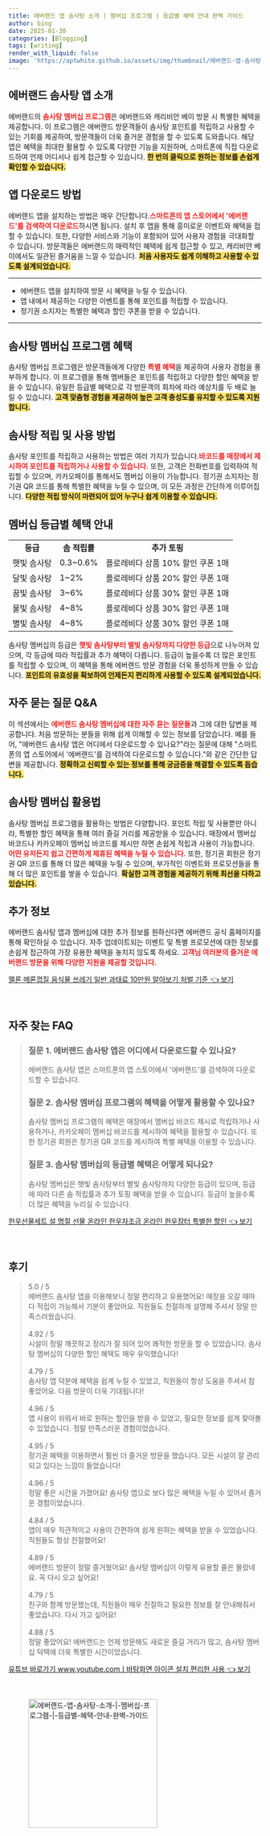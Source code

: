 ```yaml
---
title: 에버랜드 앱 솜사탕 소개 | 멤버십 프로그램 | 등급별 혜택 안내 완벽 가이드
author: bing
date: 2025-01-30
categories: [Blogging]
tags: [writing]
render_with_liquid: false
image: 'https://aptwhite.github.io/assets/img/thumbnail/에버랜드-앱-솜사탕-소개-|-멤버십-프로그램-|-등급별-혜택-안내-완벽-가이드.webp'
---
```



<h2 id='에버랜드_솜사탕_앱_소개'>에버랜드 솜사탕 앱 소개</h2>

<p>에버랜드의 <b><span style="color: #ee2323;">솜사탕 멤버십 프로그램</span></b>은 에버랜드와 캐리비안 베이 방문 시 특별한 혜택을 제공합니다. 이 프로그램은 에버랜드 방문객들이 솜사탕 포인트를 적립하고 사용할 수 있는 기회를 제공하여, 방문객들이 더욱 즐거운 경험을 할 수 있도록 도와줍니다. 해당 앱은 혜택을 최대한 활용할 수 있도록 다양한 기능을 지원하며, 스마트폰에 직접 다운로드하여 언제 어디서나 쉽게 접근할 수 있습니다. <b><span style="background-color: #ffe066;">한 번의 클릭으로 원하는 정보를 손쉽게 확인할 수 있습니다.</span></b></p>

<h2 id='앱_다운로드_방법'>앱 다운로드 방법</h2>

<p>에버랜드 앱을 설치하는 방법은 매우 간단합니다.<b><span style="color: #ee2323;">스마트폰의 앱 스토어에서 '에버랜드'를 검색하여 다운로드</span></b>하시면 됩니다. 설치 후 앱을 통해 흥미로운 이벤트와 혜택을 접할 수 있습니다. 또한, 다양한 서비스와 기능이 포함되어 있어 사용자 경험을 극대화할 수 있습니다. 방문객들은 에버랜드의 매력적인 혜택에 쉽게 접근할 수 있고, 캐리비안 베이에서도 일관된 즐거움을 느낄 수 있습니다. <b><span style="background-color: #ffe066;">처음 사용자도 쉽게 이해하고 사용할 수 있도록 설계되었습니다.</span></b></p>

<hr />

<ul>
    <li>에버랜드 앱을 설치하여 방문 시 혜택을 누릴 수 있습니다.</li>
    <li>앱 내에서 제공하는 다양한 이벤트를 통해 포인트를 적립할 수 있습니다.</li>
    <li>정기권 소지자는 특별한 혜택과 할인 쿠폰을 받을 수 있습니다.</li>
</ul>

<hr />

<h2 id='솜사탕_멤버십_프로그램_혜택'>솜사탕 멤버십 프로그램 혜택</h2>

<p>솜사탕 멤버십 프로그램은 방문객들에게 다양한 <b><span style="color: #ee2323;">특별 혜택</span></b>을 제공하여 사용자 경험을 풍부하게 합니다. 이 프로그램을 통해 멤버들은 포인트를 적립하고 다양한 할인 혜택을 받을 수 있습니다. 유일한 등급별 혜택으로 각 방문객의 회차에 따라 예상치를 두 배로 늘릴 수 있습니다. <b><span style="background-color: #ffe066;">고객 맞춤형 경험을 제공하여 높은 고객 충성도를 유지할 수 있도록 지원합니다.</span></b></p>

<h2 id='솜사탕_적립_및_사용_방법'>솜사탕 적립 및 사용 방법</h2>

<p>솜사탕 포인트를 적립하고 사용하는 방법은 여러 가지가 있습니다.<b><span style="color: #ee2323;">바코드를 매장에서 제시하여 포인트를 적립하거나 사용할 수 있습니다.</span></b> 또한, 고객은 전화번호를 입력하여 적립할 수 있으며, 카카오페이를 통해서도 멤버십 이용이 가능합니다. 정기권 소지자는 정기권 QR 코드를 통해 특별한 혜택을 누릴 수 있으며, 이 모든 과정은 간단하게 이루어집니다. <b><span style="background-color: #ffe066;">다양한 적립 방식이 마련되어 있어 누구나 쉽게 이용할 수 있습니다.</span></b></p>

<h2 id='멤버십_등급별_혜택_안내'>멤버십 등급별 혜택 안내</h2>

<table>
    <tr>
        <td style="text-align: center; height: 17px;"><b>등급</b></td>
        <td style="text-align: center; height: 17px;"><b>솜 적립률</b></td>
        <td style="text-align: center; height: 17px;"><b>추가 토핑</b></td>
    </tr>
    <tr>
        <td>햇빛 솜사탕</td>
        <td>0.3~0.6%</td>
        <td>플로레비다 상품 10% 할인 쿠폰 1매</td>
    </tr>
    <tr>
        <td>달빛 솜사탕</td>
        <td>1~2%</td>
        <td>플로레비다 상품 20% 할인 쿠폰 1매</td>
    </tr>
    <tr>
        <td>꿈빛 솜사탕</td>
        <td>3~6%</td>
        <td>플로레비다 상품 30% 할인 쿠폰 1매</td>
    </tr>
    <tr>
        <td>물빛 솜사탕</td>
        <td>4~8%</td>
        <td>플로레비다 상품 30% 할인 쿠폰 1매</td>
    </tr>
    <tr>
        <td>별빛 솜사탕</td>
        <td>4~8%</td>
        <td>플로레비다 상품 30% 할인 쿠폰 1매</td>
    </tr>
</table>

<p>솜사탕 멤버십의 등급은 <b><span style="color: #ee2323;">햇빛 솜사탕부터 별빛 솜사탕까지 다양한 등급</span></b>으로 나누어져 있으며, 각 등급에 따라 적립률과 추가 혜택이 다릅니다. 등급이 높을수록 더 많은 포인트를 적립할 수 있으며, 이 혜택을 통해 에버랜드 방문 경험을 더욱 풍성하게 만들 수 있습니다. <b><span style="background-color: #ffe066;">포인트의 유효성을 확보하여 언제든지 편리하게 사용할 수 있도록 설계되었습니다.</span></b></p>

<h2 id='자주_묻는_질문_QNA'>자주 묻는 질문 Q&A</h2>

<p>이 섹션에서는 <b><span style="color: #ee2323;">에버랜드 솜사탕 멤버십에 대한 자주 묻는 질문들</span></b>과 그에 대한 답변을 제공합니다. 처음 방문하는 분들을 위해 쉽게 이해할 수 있는 정보를 담았습니다. 예를 들어, "에버랜드 솜사탕 앱은 어디에서 다운로드할 수 있나요?"라는 질문에 대해 "스마트폰의 앱 스토어에서 '에버랜드'를 검색하여 다운로드할 수 있습니다."와 같은 간단한 답변을 제공합니다. <b><span style="background-color: #ffe066;">정확하고 신뢰할 수 있는 정보를 통해 궁금증을 해결할 수 있도록 돕습니다.</span></b></p>

<h2 id='솜사탕_멤버십_활용법'>솜사탕 멤버십 활용법</h2>

<p>솜사탕 멤버십 프로그램을 활용하는 방법은 다양합니다. 포인트 적립 및 사용뿐만 아니라, 특별한 할인 혜택을 통해 여러 즐길 거리를 제공받을 수 있습니다. 매장에서 멤버십 바코드나 카카오페이 멤버십 바코드를 제시만 하면 손쉽게 적립과 사용이 가능합니다. <b><span style="color: #ee2323;">어떤 유저든지 쉽고 간편하게 제휴된 혜택을 누릴 수 있습니다.</span></b> 또한, 정기권 회원은 정기권 QR 코드를 통해 더 많은 혜택을 누릴 수 있으며, 부가적인 이벤트와 프로모션들을 통해 더 많은 포인트를 쌓을 수 있습니다. <b><span style="background-color: #ffe066;">확실한 고객 경험을 제공하기 위해 최선을 다하고 있습니다.</span></b></p>

<h2 id='추가_정보'>추가 정보</h2>

<p>에버랜드 솜사탕 앱과 멤버십에 대한 추가 정보를 원하신다면 에버랜드 공식 홈페이지를 통해 확인하실 수 있습니다. 자주 업데이트되는 이벤트 및 특별 프로모션에 대한 정보를 손쉽게 접근하여 가장 유용한 혜택을 놓치지 않도록 하세요. <b><span style="color: #ee2323;">고객님 여러분의 즐거운 에버랜드 방문을 위해 다양한 지원을 제공할 것입니다.</span></b></p>


<p><a class="click-button" title="멜론 메론껍질 음식물 쓰레기 일반 과태료 10만원 알아보기 처벌 기준" href="https://aptwhite.github.io/posts/%EB%A9%9C%EB%A1%A0-%EB%A9%94%EB%A1%A0%EA%BB%8D%EC%A7%88-%EC%9D%8C%EC%8B%9D%EB%AC%BC-%EC%93%B0%EB%A0%88%EA%B8%B0-%EC%9D%BC%EB%B0%98-%EA%B3%BC%ED%83%9C%EB%A3%8C-10%EB%A7%8C%EC%9B%90-%EC%95%8C%EC%95%84%EB%B3%B4%EA%B8%B0-%EC%B2%98%EB%B2%8C-%EA%B8%B0%EC%A4%80/" rel="dofollow">멜론 메론껍질 음식물 쓰레기 일반 과태료 10만원 알아보기 처벌 기준 👈 보기</a></p><br>
<h2 id='자주_찾는_FAQ'>자주 찾는 FAQ</h2>
<div itemscope="" itemtype="https://schema.org/FAQPage">
<blockquote>
<div itemscope="" itemprop="mainEntity" itemtype="https://schema.org/Question">
<h3 itemprop="name">질문 1. 에버랜드 솜사탕 앱은 어디에서 다운로드할 수 있나요?</h3>
<div itemscope="" itemprop="acceptedAnswer" itemtype="https://schema.org/Answer">
<span itemprop="text">
<p>에버랜드 솜사탕 앱은 스마트폰의 앱 스토어에서 '에버랜드'를 검색하여 다운로드할 수 있습니다.</p>
</span>
</div>
</div>
<div itemscope="" itemprop="mainEntity" itemtype="https://schema.org/Question">
<h3 itemprop="name">질문 2. 솜사탕 멤버십 프로그램의 혜택을 어떻게 활용할 수 있나요?</h3>
<div itemscope="" itemprop="acceptedAnswer" itemtype="https://schema.org/Answer">
<span itemprop="text">
<p>솜사탕 멤버십 프로그램의 혜택은 매장에서 멤버십 바코드 제시로 적립하거나 사용하거나, 카카오페이 멤버십 바코드를 제시하여 혜택을 활용할 수 있습니다. 또한 정기권 회원은 정기권 QR 코드를 제시하여 특별 혜택을 이용할 수 있습니다.</p>
</span>
</div>
</div>
<div itemscope="" itemprop="mainEntity" itemtype="https://schema.org/Question">
<h3 itemprop="name">질문 3. 솜사탕 멤버십의 등급별 혜택은 어떻게 되나요?</h3>
<div itemscope="" itemprop="acceptedAnswer" itemtype="https://schema.org/Answer">
<span itemprop="text">
<p>솜사탕 멤버십은 햇빛 솜사탕부터 별빛 솜사탕까지 다양한 등급이 있으며, 등급에 따라 다른 솜 적립률과 추가 토핑 혜택을 받을 수 있습니다. 등급이 높을수록 더 많은 혜택을 누리실 수 있습니다.</p>
</span>
</div>
</div>
</blockquote>
</div>
<p><a class="click-button" title="한우선물세트 설 명절 선물 온라인 한우자조금 온라인 한우장터 특별한 할인" href="https://aptwhite.github.io/posts/%ED%95%9C%EC%9A%B0%EC%84%A0%EB%AC%BC%EC%84%B8%ED%8A%B8-%EC%84%A4-%EB%AA%85%EC%A0%88-%EC%84%A0%EB%AC%BC-%EC%98%A8%EB%9D%BC%EC%9D%B8-%ED%95%9C%EC%9A%B0%EC%9E%90%EC%A1%B0%EA%B8%88-%EC%98%A8%EB%9D%BC%EC%9D%B8-%ED%95%9C%EC%9A%B0%EC%9E%A5%ED%84%B0-%ED%8A%B9%EB%B3%84%ED%95%9C-%ED%95%A0%EC%9D%B8/" rel="dofollow">한우선물세트 설 명절 선물 온라인 한우자조금 온라인 한우장터 특별한 할인 👈 보기</a></p><br>
<h2 id='후기'>후기</h2>
<div itemscope itemtype="https://schema.org/Product">
  <blockquote>
  <div itemprop="review" itemscope itemtype="https://schema.org/Review">
      <div itemprop="reviewRating" itemscope itemtype="https://schema.org/Rating"> <span itemprop="ratingValue">5.0</span> / <span itemprop="bestRating">5</span> </div>
      <span itemprop="reviewBody">에버랜드 솜사탕 앱을 이용해보니 정말 편리하고 유용했어요! 매장을 오갈 때마다 적립이 가능해서 기분이 좋았어요. 직원들도 친절하게 설명해 주셔서 정말 만족스러웠습니다.</span>
  </div>
  <br>
  <div itemprop="review" itemscope itemtype="https://schema.org/Review">
      <div itemprop="reviewRating" itemscope itemtype="https://schema.org/Rating"> <span itemprop="ratingValue">4.92</span> / <span itemprop="bestRating">5</span> </div>
      <span itemprop="reviewBody">시설이 정말 깨끗하고 정리가 잘 되어 있어 쾌적한 방문을 할 수 있었습니다. 솜사탕 멤버십의 다양한 할인 혜택도 매우 유익했습니다!</span>
  </div>
  <br>
  <div itemprop="review" itemscope itemtype="https://schema.org/Review">
      <div itemprop="reviewRating" itemscope itemtype="https://schema.org/Rating"> <span itemprop="ratingValue">4.79</span> / <span itemprop="bestRating">5</span> </div>
      <span itemprop="reviewBody">솜사탕 앱 덕분에 혜택을 쉽게 누릴 수 있었고, 직원들이 항상 도움을 주셔서 참 좋았어요. 다음 방문이 더욱 기대됩니다!</span>
  </div>
  <br>
  <div itemprop="review" itemscope itemtype="https://schema.org/Review">
      <div itemprop="reviewRating" itemscope itemtype="https://schema.org/Rating"> <span itemprop="ratingValue">4.96</span> / <span itemprop="bestRating">5</span> </div>
      <span itemprop="reviewBody">앱 사용이 쉬워서 바로 원하는 할인을 받을 수 있었고, 필요한 정보를 쉽게 찾아볼 수 있었습니다. 정말 만족스러운 경험이었습니다.</span>
  </div>
  <br>
  <div itemprop="review" itemscope itemtype="https://schema.org/Review">
      <div itemprop="reviewRating" itemscope itemtype="https://schema.org/Rating"> <span itemprop="ratingValue">4.95</span> / <span itemprop="bestRating">5</span> </div>
      <span itemprop="reviewBody">정기권 혜택을 이용하면서 훨씬 더 즐거운 방문을 했습니다. 모든 시설이 잘 관리되고 있다는 느낌이 들었습니다!</span>
  </div>
  <br>
  <div itemprop="review" itemscope itemtype="https://schema.org/Review">
      <div itemprop="reviewRating" itemscope itemtype="https://schema.org/Rating"> <span itemprop="ratingValue">4.96</span> / <span itemprop="bestRating">5</span> </div>
      <span itemprop="reviewBody">정말 좋은 시간을 가졌어요! 솜사탕 앱으로 보다 많은 혜택을 누릴 수 있어서 즐거운 경험이었습니다.</span>
  </div>
  <br>
  <div itemprop="review" itemscope itemtype="https://schema.org/Review">
      <div itemprop="reviewRating" itemscope itemtype="https://schema.org/Rating"> <span itemprop="ratingValue">4.84</span> / <span itemprop="bestRating">5</span> </div>
      <span itemprop="reviewBody">앱이 매우 직관적이고 사용이 간편하여 쉽게 원하는 혜택을 받을 수 있었습니다. 직원들도 항상 친절했어요!</span>
  </div>
  <br>
  <div itemprop="review" itemscope itemtype="https://schema.org/Review">
      <div itemprop="reviewRating" itemscope itemtype="https://schema.org/Rating"> <span itemprop="ratingValue">4.89</span> / <span itemprop="bestRating">5</span> </div>
      <span itemprop="reviewBody">에버랜드 방문이 정말 즐거웠어요! 솜사탕 멤버십이 이렇게 유용할 줄은 몰랐네요. 꼭 다시 오고 싶어요!</span>
  </div>
  <br>
  <div itemprop="review" itemscope itemtype="https://schema.org/Review">
      <div itemprop="reviewRating" itemscope itemtype="https://schema.org/Rating"> <span itemprop="ratingValue">4.79</span> / <span itemprop="bestRating">5</span> </div>
      <span itemprop="reviewBody">친구와 함께 방문했는데, 직원들이 매우 친절하고 필요한 정보를 잘 안내해줘서 좋았습니다. 다시 가고 싶어요!</span>
  </div>
  <br>
  <div itemprop="review" itemscope itemtype="https://schema.org/Review">
      <div itemprop="reviewRating" itemscope itemtype="https://schema.org/Rating"> <span itemprop="ratingValue">4.88</span> / <span itemprop="bestRating">5</span> </div>
      <span itemprop="reviewBody">정말 좋았어요! 에버랜드는 언제 방문해도 새로운 즐길 거리가 많고, 솜사탕 멤버십 덕택에 더욱 특별한 시간이었습니다.</span>
  </div>
  </blockquote>
</div>
<p><a class="click-button" title="유튜브 바로가기 www.youtube.comㅣ바탕화면 아이콘 설치 편리한 사용" href="https://aptwhite.github.io/posts/%EC%9C%A0%ED%8A%9C%EB%B8%8C-%EB%B0%94%EB%A1%9C%EA%B0%80%EA%B8%B0-www.youtube.com%E3%85%A3%EB%B0%94%ED%83%95%ED%99%94%EB%A9%B4-%EC%95%84%EC%9D%B4%EC%BD%98-%EC%84%A4%EC%B9%98-%ED%8E%B8%EB%A6%AC%ED%95%9C-%EC%82%AC%EC%9A%A9/" rel="dofollow">유튜브 바로가기 www.youtube.comㅣ바탕화면 아이콘 설치 편리한 사용 👈 보기</a></p><br>
<figure class="image"><img src="https://aptwhite.github.io/assets/img/thumbnail/에버랜드-앱-솜사탕-소개-|-멤버십-프로그램-|-등급별-혜택-안내-완벽-가이드.webp" alt="에버랜드-앱-솜사탕-소개-|-멤버십-프로그램-|-등급별-혜택-안내-완벽-가이드" width="256" height="256"></figure>